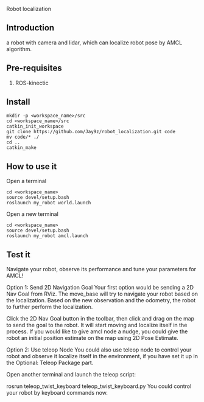 Robot localization

## Introduction
a robot with camera and lidar, which can localize robot pose by AMCL algorithm.

## Pre-requisites
1. ROS-kinectic

## Install
    mkdir -p <workspace_name>/src
    cd <workspace_name>/src
    catkin_init_workspace
    git clone https://github.com/Jay9z/robot_localization.git code
    mv code/* ./
    cd ..
    catkin_make

## How to use it
Open a terminal

    cd <workspace_name>
    source devel/setup.bash
    roslaunch my_robot world.launch

Open a new terminal

    cd <workspace_name>
    source devel/setup.bash
    roslaunch my_robot amcl.launch


## Test it

Navigate your robot, observe its performance and tune your parameters for AMCL!

Option 1: Send 2D Navigation Goal
Your first option would be sending a 2D Nav Goal from RViz. The move_base will try to navigate your robot based on the localization. Based on the new observation and the odometry, the robot to further perform the localization.

Click the 2D Nav Goal button in the toolbar, then click and drag on the map to send the goal to the robot. It will start moving and localize itself in the process. If you would like to give amcl node a nudge, you could give the robot an initial position estimate on the map using 2D Pose Estimate.


Option 2: Use teleop Node
You could also use teleop node to control your robot and observe it localize itself in the environment, if you have set it up in the Optional: Teleop Package part.

Open another terminal and launch the teleop script:

rosrun teleop_twist_keyboard teleop_twist_keyboard.py
You could control your robot by keyboard commands now.